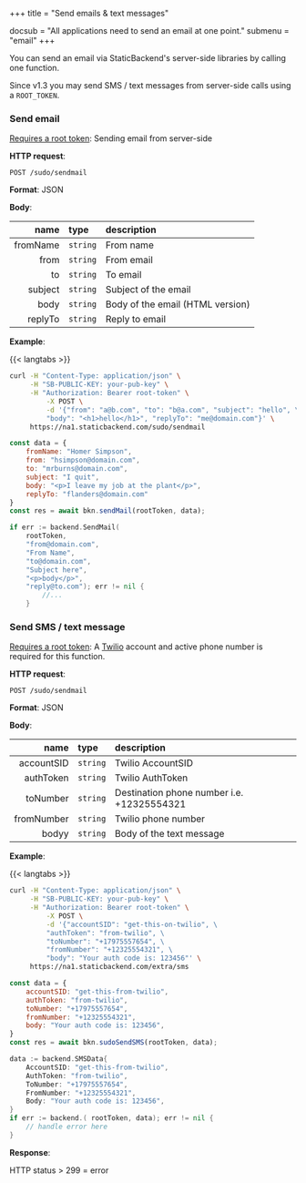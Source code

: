 +++
title = "Send emails & text messages"

docsub = "All applications need to send an email at one point."
submenu = "email"
+++

You can send an email via StaticBackend's server-side libraries by 
calling one function.

Since v1.3 you may send SMS / text messages from server-side calls using a 
`ROOT_TOKEN`.

### Send email

[Requires a root token](/docs/root-token): Sending email from server-side

**HTTP request**:

`POST /sudo/sendmail`

**Format**: JSON

**Body**:

name | type | description
----:|:-----|:------------
fromName | `string` | From name
from | `string` | From email
to | `string` | To email
subject | `string` | Subject of the email
body | `string` | Body of the email (HTML version)
replyTo | `string` | Reply to email

**Example**:

{{< langtabs >}}
```bash
curl -H "Content-Type: application/json" \
     -H "SB-PUBLIC-KEY: your-pub-key" \
     -H "Authorization: Bearer root-token" \
		 -X POST \
		 -d '{"from": "a@b.com", "to": "b@a.com", "subject": "hello", \
		 "body": "<h1>hello</h1>", "replyTo": "me@domain.com"}' \
     https://na1.staticbackend.com/sudo/sendmail
```
```javascript
const data = {
	fromName: "Homer Simpson",
	from: "hsimpson@domain.com",
	to: "mrburns@domain.com",
	subject: "I quit",
	body: "<p>I leave my job at the plant</p>",
	replyTo: "flanders@domain.com"
}
const res = await bkn.sendMail(rootToken, data);
```
```go
if err := backend.SendMail(
	rootToken, 
	"from@domain.com", 
	"From Name",
	"to@domain.com",
	"Subject here",
	"<p>body</p>",
	"reply@to.com"); err != nil {
		//...
	}
```

### Send SMS / text message

[Requires a root token](/docs/root-token): A [Twilio](https://www.twilio.com/) 
account and active phone number is required for this function.

**HTTP request**:

`POST /sudo/sendmail`

**Format**: JSON

**Body**:

name | type | description
----:|:-----|:------------
accountSID | `string` | Twilio AccountSID
authToken  | `string` | Twilio AuthToken
toNumber   | `string` | Destination phone number i.e. +12325554321
fromNumber | `string` | Twilio phone number
bodyy      | `string` | Body of the text message

**Example**:

{{< langtabs >}}
```bash
curl -H "Content-Type: application/json" \
     -H "SB-PUBLIC-KEY: your-pub-key" \
     -H "Authorization: Bearer root-token" \
		 -X POST \
		 -d '{"accountSID": "get-this-on-twilio", \ 
		 "authToken": "from-twilio", \
		 "toNumber": "+17975557654", \
		 "fromNumber": "+12325554321", \
		 "body": "Your auth code is: 123456"' \
     https://na1.staticbackend.com/extra/sms
```
```javascript
const data = {
	accountSID: "get-this-from-twilio",
	authToken: "from-twilio",
	toNumber: "+17975557654",
	fromNumber: "+12325554321",
	body: "Your auth code is: 123456",
}
const res = await bkn.sudoSendSMS(rootToken, data);
```
```go
data := backend.SMSData{
	AccountSID: "get-this-from-twilio",
	AuthToken: "from-twilio",
	ToNumber: "+17975557654",
	FromNumber: "+12325554321",
	Body: "Your auth code is: 123456",
}
if err := backend.(	rootToken, data); err != nil {
	// handle error here
}

```

**Response**:

HTTP status > 299 = error